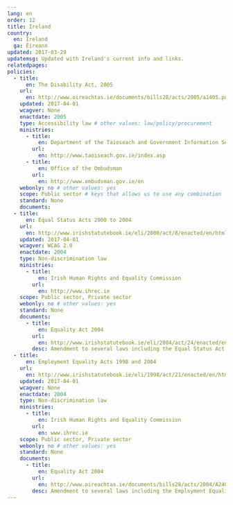 ```yaml
---
lang: en
order: 12
title: Ireland
country:
  en: Ireland
  ga: Éireann
updated: 2017-03-29
updatemsg: Updated with Ireland's current info and links.
relatedpages:
policies:
  - title:
      en: The Disability Act, 2005
    url:
      en: http://www.oireachtas.ie/documents/bills28/acts/2005/a1405.pdf
    updated: 2017-04-01
    wcagver: None
    enactdate: 2005
    type: Accessibility law # other values: law/policy/procurement
    ministries:
      - title:
          en: Department of the Taioseach and Government Information Services
        url:
          en: http://www.taoiseach.gov.ie/index.asp
      - title:
          en: Office of the Ombudsman
        url:
          en: http://www.ombudsman.gov.ie/en
    webonly: no # other values: yes
    scope: Public sector # keys that allows us to use any combination
    standard: None
    documents:
  - title:
      en: Equal Status Acts 2000 to 2004
    url:
      en: http://www.irishstatutebook.ie/eli/2000/act/8/enacted/en/html
    updated: 2017-04-01
    wcagver: WCAG 2.0
    enactdate: 2004
    type: Non-discrimination law
    ministries:
      - title:
          en: Irish Human Rights and Equality Commission
        url:
          en: http://www.ihrec.ie
    scope: Public sector, Private sector
    webonly: no # other values: yes
    standard: None
    documents:
      - title:
          en: Equality Act 2004
        url:
          en: http://www.irishstatutebook.ie/eli/2004/act/24/enacted/en/html
        desc: Amendment to several laws including the Equal Status Act 2000
  - title:
      en: Employment Equality Acts 1998 and 2004
    url:
      en: http://www.irishstatutebook.ie/eli/1998/act/21/enacted/en/html
    updated: 2017-04-01
    wcagver: None
    enactdate: 2004
    type: Non-discrimination law
    ministries:
      - title:
          en: Irish Human Rights and Equality Commission
        url:
          en: www.ihrec.ie
    scope: Public sector, Private sector
    webonly: no # other values: yes
    standard: None
    documents:
      - title:
          en: Equality Act 2004
        url:
          en: http://www.oireachtas.ie/documents/bills28/acts/2004/A2404.pdf
        desc: Amendment to several laws including the Employment Equality Act 1998
---
```


